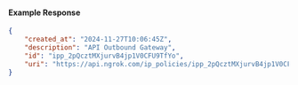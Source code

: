 <!-- Code generated for API Clients. DO NOT EDIT. -->

#### Example Response

```json
{
	"created_at": "2024-11-27T10:06:45Z",
	"description": "API Outbound Gateway",
	"id": "ipp_2pQcztMXjurvB4jp1V0CFU9TfYo",
	"uri": "https://api.ngrok.com/ip_policies/ipp_2pQcztMXjurvB4jp1V0CFU9TfYo"
}
```
